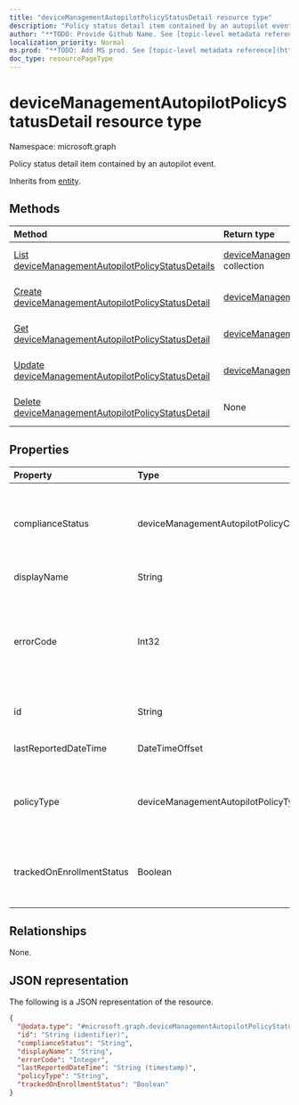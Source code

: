 ```yaml
---
title: "deviceManagementAutopilotPolicyStatusDetail resource type"
description: "Policy status detail item contained by an autopilot event."
author: "**TODO: Provide Github Name. See [topic-level metadata reference](https://msgo.azurewebsites.net/add/document/guidelines/metadata.html#topic-level-metadata)**"
localization_priority: Normal
ms.prod: "**TODO: Add MS prod. See [topic-level metadata reference](https://msgo.azurewebsites.net/add/document/guidelines/metadata.html#topic-level-metadata)**"
doc_type: resourcePageType
---
```


# deviceManagementAutopilotPolicyStatusDetail resource type

Namespace: microsoft.graph



Policy status detail item contained by an autopilot event.


Inherits from [entity](../resources/entity.md).

## Methods
|Method|Return type|Description|
|:---|:---|:---|
|[List deviceManagementAutopilotPolicyStatusDetails](../api/devicemanagementautopilotpolicystatusdetail-list.md)|[deviceManagementAutopilotPolicyStatusDetail](../resources/devicemanagementautopilotpolicystatusdetail.md) collection|Get a list of the [deviceManagementAutopilotPolicyStatusDetail](../resources/devicemanagementautopilotpolicystatusdetail.md) objects and their properties.|
|[Create deviceManagementAutopilotPolicyStatusDetail](../api/devicemanagementautopilotpolicystatusdetail-create.md)|[deviceManagementAutopilotPolicyStatusDetail](../resources/devicemanagementautopilotpolicystatusdetail.md)|Create a new [deviceManagementAutopilotPolicyStatusDetail](../resources/devicemanagementautopilotpolicystatusdetail.md) object.|
|[Get deviceManagementAutopilotPolicyStatusDetail](../api/devicemanagementautopilotpolicystatusdetail-get.md)|[deviceManagementAutopilotPolicyStatusDetail](../resources/devicemanagementautopilotpolicystatusdetail.md)|Read the properties and relationships of a [deviceManagementAutopilotPolicyStatusDetail](../resources/devicemanagementautopilotpolicystatusdetail.md) object.|
|[Update deviceManagementAutopilotPolicyStatusDetail](../api/devicemanagementautopilotpolicystatusdetail-update.md)|[deviceManagementAutopilotPolicyStatusDetail](../resources/devicemanagementautopilotpolicystatusdetail.md)|Update the properties of a [deviceManagementAutopilotPolicyStatusDetail](../resources/devicemanagementautopilotpolicystatusdetail.md) object.|
|[Delete deviceManagementAutopilotPolicyStatusDetail](../api/devicemanagementautopilotpolicystatusdetail-delete.md)|None|Deletes a [deviceManagementAutopilotPolicyStatusDetail](../resources/devicemanagementautopilotpolicystatusdetail.md) object.|

## Properties
|Property|Type|Description|
|:---|:---|:---|
|complianceStatus|deviceManagementAutopilotPolicyComplianceStatus|The policy compliance status. Possible values are: `unknown`, `compliant`, `installed`, `notCompliant`, `notInstalled`, `error`.|
|displayName|String|The friendly name of the policy.|
|errorCode|Int32|The errorode associated with the compliance or enforcement status of the policy. Error code for enforcement status takes precedence if it exists.|
|id|String|**TODO: Add Description** Inherited from [entity](../resources/entity.md)|
|lastReportedDateTime|DateTimeOffset|Timestamp of the reported policy status|
|policyType|deviceManagementAutopilotPolicyType|The type of policy. Possible values are: `unknown`, `application`, `appModel`, `configurationPolicy`.|
|trackedOnEnrollmentStatus|Boolean|Indicates if this prolicy was tracked as part of the autopilot bootstrap enrollment sync session|

## Relationships
None.

## JSON representation
The following is a JSON representation of the resource.
<!-- {
  "blockType": "resource",
  "keyProperty": "id",
  "@odata.type": "microsoft.graph.deviceManagementAutopilotPolicyStatusDetail",
  "baseType": "microsoft.graph.entity",
  "openType": false
}
-->
``` json
{
  "@odata.type": "#microsoft.graph.deviceManagementAutopilotPolicyStatusDetail",
  "id": "String (identifier)",
  "complianceStatus": "String",
  "displayName": "String",
  "errorCode": "Integer",
  "lastReportedDateTime": "String (timestamp)",
  "policyType": "String",
  "trackedOnEnrollmentStatus": "Boolean"
}
```

